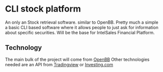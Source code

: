 # CLI stock platform
An only an Stock retrieval software. similar to OpenBB. Pretty much a simple a basic CLI based software where it allows people to just ask for information about specific securities. Will be the base for IntelSales Financial Platform.

## Technology 
The main bulk of the project will come from [OpenBB](https://openbb.co/)
Other technologies needed are an API from [Tradingview](https://www.tradingview.com/) or [Investing.com](https://www.investing.com/)